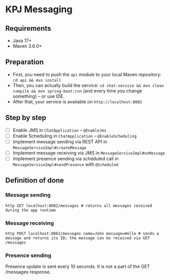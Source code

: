 # KPJ Messaging

## Requirements

- Java 17+
- Maven 3.6.0+

## Preparation

- First, you need to push the `api` module to your local Maven repository: `cd api && mvn install`
- Then, you can actually build the service: `cd chat-service && mvn clean compile && mvn spring-boot:run` (and every time you change something) – or use IDE.
- After that, your service is available on `http://localhost:8082`

## Step by step

- [ ] Enable JMS in `ChatApplication` – `@EnableJms`
- [ ] Enable Scheduling in `ChatApplication` – `@EnableScheduling`
- [ ] Implement message sending via REST API in `MessageServiceImpl#createMessage`
- [ ] Implement message receiving via JMS in `MessageServiceImpl#onMessage`
- [ ] Implement presence sending via scheduled call in `MessageServiceImpl#sendPresence` with `@Scheduled`

## Definition of done

### Message sending

```shell
http GET localhost:8082/messages # returns all messages received during the app runtime
```

### Message receiving

```shell
http POST localhost:8082/messages name=John message=Hello # sends a message and returns its ID; the message can be received via GET /messages
```

### Presence sending

Presence update is sent every 10 seconds. It is not a part of the GET /messages response.